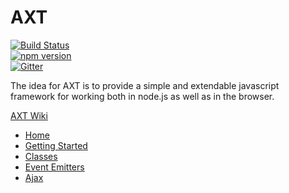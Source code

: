# AXT #
[![Build Status](https://travis-ci.org/gabereiser/axt.svg)](https://travis-ci.org/gabereiser/axt)  
[![npm version](https://badge.fury.io/js/axt.svg)](http://badge.fury.io/js/axt)  
[![Gitter](https://badges.gitter.im/Join%20Chat.svg)](https://gitter.im/gabereiser/axt?utm_source=badge&utm_medium=badge&utm_campaign=pr-badge)  

The idea for AXT is to provide a simple and extendable javascript framework for working both in node.js as well as in the browser.

[AXT Wiki](https://github.com/gabereiser/axt/wiki)


- [Home](https://github.com/gabereiser/axt)
- [Getting Started](https://github.com/gabereiser/axt/wiki/getting-started)
- [Classes](https://github.com/gabereiser/axt/wiki/classes)
- [Event Emitters](https://github.com/gabereiser/axt/wiki/event-emitters)
- [Ajax](https://github.com/gabereiser/axt/wiki/ajax)

